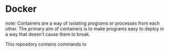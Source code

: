 # Docker

note: Containers are a way of isolating programs or processes from each other. The primary aim of containers is to make programs easy to deploy in a way that doesn't cause them to break.

This repository contains commands to 
